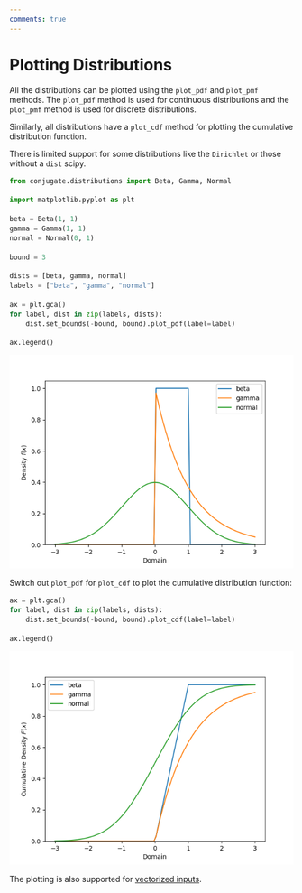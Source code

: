 ```yaml
---
comments: true 
---
```

# Plotting Distributions

All the distributions can be plotted using the `plot_pdf` and `plot_pmf`
methods. The `plot_pdf` method is used for continuous distributions and the
`plot_pmf` method is used for discrete distributions.

Similarly, all distributions have a `plot_cdf` method for plotting the
cumulative distribution function.   

There is limited support for some distributions like the `Dirichlet` or those
without a `dist` scipy.


```python 
from conjugate.distributions import Beta, Gamma, Normal

import matplotlib.pyplot as plt

beta = Beta(1, 1)
gamma = Gamma(1, 1)
normal = Normal(0, 1)

bound = 3

dists = [beta, gamma, normal]
labels = ["beta", "gamma", "normal"]

ax = plt.gca()
for label, dist in zip(labels, dists):
    dist.set_bounds(-bound, bound).plot_pdf(label=label)

ax.legend()
```

<!--
plt.savefig("./docs/images/plotting-example.png")
plt.close()
-->

![Plotting Distributions](../images/plotting-example.png)

Switch out `plot_pdf` for `plot_cdf` to plot the cumulative distribution function:

```python
ax = plt.gca()
for label, dist in zip(labels, dists):
    dist.set_bounds(-bound, bound).plot_cdf(label=label)

ax.legend()
```

<!--
plt.savefig("./docs/images/plotting-example-cdf.png")
plt.close()
-->

![CDF Plotting Distributions](../images/plotting-example-cdf.png)

The plotting is also supported for [vectorized inputs](vectorized-inputs.md).
